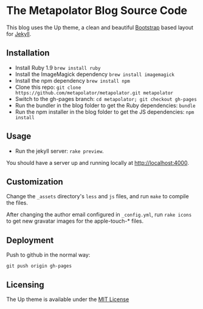 The Metapolator Blog Source Code
==================================

This blog uses the Up theme, a clean and beautiful 
[Bootstrap](http://getbootstrap.com) based layout
for [Jekyll](https://github.com/mojombo/jekyll).

## Installation

- Install Ruby 1.9 `brew install ruby`
- Install the ImageMagick dependency `brew install imagemagick`
- Install the npm dependency `brew install npm`
- Clone this repo: `git clone https://github.com/metapolator/metapolator.git metapolator`
- Switch to the gh-pages branch: `cd metapolator; git checkout gh-pages`
- Run the bundler in the blog folder to get the Ruby dependencies: `bundle`
- Run the npm installer in the blog folder to get the JS dependencies: `npm install`

## Usage

- Run the jekyll server: `rake preview`.

You should have a server up and running locally at <http://localhost:4000>.

## Customization

Change the `_assets` directory's `less` and `js` files, and run
`make` to compile the files.

After changing the author email configured in `_config.yml`, run 
`rake icons` to get new gravatar images for the apple-touch-* files.

## Deployment

Push to github in the normal way:

`git push origin gh-pages`

## Licensing

The Up theme is available under the 
[MIT License](https://github.com/metapolator/metapolator/blob/gh-pages/LICENSE)
